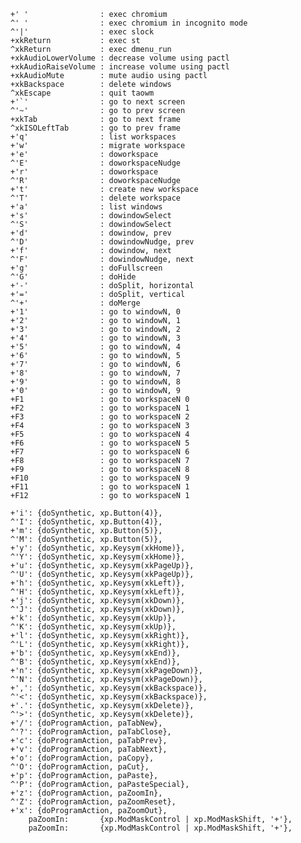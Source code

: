 
	+' '                : exec chromium
	^' '                : exec chromium in incognito mode
	^'|'                : exec slock
	+xkReturn           : exec st
	^xkReturn           : exec dmenu_run
	+xkAudioLowerVolume : decrease volume using pactl
	+xkAudioRaiseVolume : increase volume using pactl
	+xkAudioMute        : mute audio using pactl
	+xkBackspace        : delete windows
	^xkEscape           : quit taowm
	+'`'                : go to next screen
	^'~'                : go to prev screen
	+xkTab              : go to next frame
	^xkISOLeftTab       : go to prev frame
	+'q'                : list workspaces
	+'w'                : migrate workspace
	+'e'                : doworkspace
	^'E'                : doworkspaceNudge
	+'r'                : doworkspace
	^'R'                : doworkspaceNudge
	+'t'                : create new workspace
	^'T'                : delete workspace
	+'a'                : list windows
	+'s'                : dowindowSelect
	^'S'                : dowindowSelect
	+'d'                : dowindow, prev
	^'D'                : dowindowNudge, prev
	+'f'                : dowindow, next
	^'F'                : dowindowNudge, next
	+'g'                : doFullscreen
	^'G'                : doHide
	+'-'                : doSplit, horizontal
	+'='                : doSplit, vertical
	^'+'                : doMerge
	+'1'                : go to windowN, 0
	+'2'                : go to windowN, 1
	+'3'                : go to windowN, 2
	+'4'                : go to windowN, 3
	+'5'                : go to windowN, 4
	+'6'                : go to windowN, 5
	+'7'                : go to windowN, 6
	+'8'                : go to windowN, 7
	+'9'                : go to windowN, 8
	+'0'                : go to windowN, 9
	+F1                 : go to workspaceN 0
	+F2                 : go to workspaceN 1
	+F3                 : go to workspaceN 2
	+F4                 : go to workspaceN 3
	+F5                 : go to workspaceN 4
	+F6                 : go to workspaceN 5
	+F7                 : go to workspaceN 6
	+F8                 : go to workspaceN 7
	+F9                 : go to workspaceN 8
	+F10                : go to workspaceN 9
	+F11                : go to workspaceN 1
	+F12                : go to workspaceN 1

	+'i': {doSynthetic, xp.Button(4)},
	^'I': {doSynthetic, xp.Button(4)},
	+'m': {doSynthetic, xp.Button(5)},
	^'M': {doSynthetic, xp.Button(5)},
	+'y': {doSynthetic, xp.Keysym(xkHome)},
	^'Y': {doSynthetic, xp.Keysym(xkHome)},
	+'u': {doSynthetic, xp.Keysym(xkPageUp)},
	^'U': {doSynthetic, xp.Keysym(xkPageUp)},
	+'h': {doSynthetic, xp.Keysym(xkLeft)},
	^'H': {doSynthetic, xp.Keysym(xkLeft)},
	+'j': {doSynthetic, xp.Keysym(xkDown)},
	^'J': {doSynthetic, xp.Keysym(xkDown)},
	+'k': {doSynthetic, xp.Keysym(xkUp)},
	^'K': {doSynthetic, xp.Keysym(xkUp)},
	+'l': {doSynthetic, xp.Keysym(xkRight)},
	^'L': {doSynthetic, xp.Keysym(xkRight)},
	+'b': {doSynthetic, xp.Keysym(xkEnd)},
	^'B': {doSynthetic, xp.Keysym(xkEnd)},
	+'n': {doSynthetic, xp.Keysym(xkPageDown)},
	^'N': {doSynthetic, xp.Keysym(xkPageDown)},
	+',': {doSynthetic, xp.Keysym(xkBackspace)},
	^'<': {doSynthetic, xp.Keysym(xkBackspace)},
	+'.': {doSynthetic, xp.Keysym(xkDelete)},
	^'>': {doSynthetic, xp.Keysym(xkDelete)},
	+'/': {doProgramAction, paTabNew},
	^'?': {doProgramAction, paTabClose},
	+'c': {doProgramAction, paTabPrev},
	+'v': {doProgramAction, paTabNext},
	+'o': {doProgramAction, paCopy},
	^'O': {doProgramAction, paCut},
	+'p': {doProgramAction, paPaste},
	^'P': {doProgramAction, paPasteSpecial},
	+'z': {doProgramAction, paZoomIn},
	^'Z': {doProgramAction, paZoomReset},
	+'x': {doProgramAction, paZoomOut},
		paZoomIn:       {xp.ModMaskControl | xp.ModMaskShift, '+'},
		paZoomIn:       {xp.ModMaskControl | xp.ModMaskShift, '+'},
